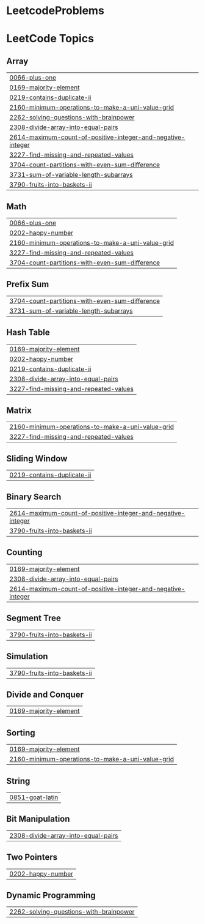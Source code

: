# LeetcodeProblems
<!---LeetCode Topics Start-->
# LeetCode Topics
## Array
|  |
| ------- |
| [0066-plus-one](https://github.com/ARUNAS95/LeetcodeProblems/tree/master/0066-plus-one) |
| [0169-majority-element](https://github.com/ARUNAS95/LeetcodeProblems/tree/master/0169-majority-element) |
| [0219-contains-duplicate-ii](https://github.com/ARUNAS95/LeetcodeProblems/tree/master/0219-contains-duplicate-ii) |
| [2160-minimum-operations-to-make-a-uni-value-grid](https://github.com/ARUNAS95/LeetcodeProblems/tree/master/2160-minimum-operations-to-make-a-uni-value-grid) |
| [2262-solving-questions-with-brainpower](https://github.com/ARUNAS95/LeetcodeProblems/tree/master/2262-solving-questions-with-brainpower) |
| [2308-divide-array-into-equal-pairs](https://github.com/ARUNAS95/LeetcodeProblems/tree/master/2308-divide-array-into-equal-pairs) |
| [2614-maximum-count-of-positive-integer-and-negative-integer](https://github.com/ARUNAS95/LeetcodeProblems/tree/master/2614-maximum-count-of-positive-integer-and-negative-integer) |
| [3227-find-missing-and-repeated-values](https://github.com/ARUNAS95/LeetcodeProblems/tree/master/3227-find-missing-and-repeated-values) |
| [3704-count-partitions-with-even-sum-difference](https://github.com/ARUNAS95/LeetcodeProblems/tree/master/3704-count-partitions-with-even-sum-difference) |
| [3731-sum-of-variable-length-subarrays](https://github.com/ARUNAS95/LeetcodeProblems/tree/master/3731-sum-of-variable-length-subarrays) |
| [3790-fruits-into-baskets-ii](https://github.com/ARUNAS95/LeetcodeProblems/tree/master/3790-fruits-into-baskets-ii) |
## Math
|  |
| ------- |
| [0066-plus-one](https://github.com/ARUNAS95/LeetcodeProblems/tree/master/0066-plus-one) |
| [0202-happy-number](https://github.com/ARUNAS95/LeetcodeProblems/tree/master/0202-happy-number) |
| [2160-minimum-operations-to-make-a-uni-value-grid](https://github.com/ARUNAS95/LeetcodeProblems/tree/master/2160-minimum-operations-to-make-a-uni-value-grid) |
| [3227-find-missing-and-repeated-values](https://github.com/ARUNAS95/LeetcodeProblems/tree/master/3227-find-missing-and-repeated-values) |
| [3704-count-partitions-with-even-sum-difference](https://github.com/ARUNAS95/LeetcodeProblems/tree/master/3704-count-partitions-with-even-sum-difference) |
## Prefix Sum
|  |
| ------- |
| [3704-count-partitions-with-even-sum-difference](https://github.com/ARUNAS95/LeetcodeProblems/tree/master/3704-count-partitions-with-even-sum-difference) |
| [3731-sum-of-variable-length-subarrays](https://github.com/ARUNAS95/LeetcodeProblems/tree/master/3731-sum-of-variable-length-subarrays) |
## Hash Table
|  |
| ------- |
| [0169-majority-element](https://github.com/ARUNAS95/LeetcodeProblems/tree/master/0169-majority-element) |
| [0202-happy-number](https://github.com/ARUNAS95/LeetcodeProblems/tree/master/0202-happy-number) |
| [0219-contains-duplicate-ii](https://github.com/ARUNAS95/LeetcodeProblems/tree/master/0219-contains-duplicate-ii) |
| [2308-divide-array-into-equal-pairs](https://github.com/ARUNAS95/LeetcodeProblems/tree/master/2308-divide-array-into-equal-pairs) |
| [3227-find-missing-and-repeated-values](https://github.com/ARUNAS95/LeetcodeProblems/tree/master/3227-find-missing-and-repeated-values) |
## Matrix
|  |
| ------- |
| [2160-minimum-operations-to-make-a-uni-value-grid](https://github.com/ARUNAS95/LeetcodeProblems/tree/master/2160-minimum-operations-to-make-a-uni-value-grid) |
| [3227-find-missing-and-repeated-values](https://github.com/ARUNAS95/LeetcodeProblems/tree/master/3227-find-missing-and-repeated-values) |
## Sliding Window
|  |
| ------- |
| [0219-contains-duplicate-ii](https://github.com/ARUNAS95/LeetcodeProblems/tree/master/0219-contains-duplicate-ii) |
## Binary Search
|  |
| ------- |
| [2614-maximum-count-of-positive-integer-and-negative-integer](https://github.com/ARUNAS95/LeetcodeProblems/tree/master/2614-maximum-count-of-positive-integer-and-negative-integer) |
| [3790-fruits-into-baskets-ii](https://github.com/ARUNAS95/LeetcodeProblems/tree/master/3790-fruits-into-baskets-ii) |
## Counting
|  |
| ------- |
| [0169-majority-element](https://github.com/ARUNAS95/LeetcodeProblems/tree/master/0169-majority-element) |
| [2308-divide-array-into-equal-pairs](https://github.com/ARUNAS95/LeetcodeProblems/tree/master/2308-divide-array-into-equal-pairs) |
| [2614-maximum-count-of-positive-integer-and-negative-integer](https://github.com/ARUNAS95/LeetcodeProblems/tree/master/2614-maximum-count-of-positive-integer-and-negative-integer) |
## Segment Tree
|  |
| ------- |
| [3790-fruits-into-baskets-ii](https://github.com/ARUNAS95/LeetcodeProblems/tree/master/3790-fruits-into-baskets-ii) |
## Simulation
|  |
| ------- |
| [3790-fruits-into-baskets-ii](https://github.com/ARUNAS95/LeetcodeProblems/tree/master/3790-fruits-into-baskets-ii) |
## Divide and Conquer
|  |
| ------- |
| [0169-majority-element](https://github.com/ARUNAS95/LeetcodeProblems/tree/master/0169-majority-element) |
## Sorting
|  |
| ------- |
| [0169-majority-element](https://github.com/ARUNAS95/LeetcodeProblems/tree/master/0169-majority-element) |
| [2160-minimum-operations-to-make-a-uni-value-grid](https://github.com/ARUNAS95/LeetcodeProblems/tree/master/2160-minimum-operations-to-make-a-uni-value-grid) |
## String
|  |
| ------- |
| [0851-goat-latin](https://github.com/ARUNAS95/LeetcodeProblems/tree/master/0851-goat-latin) |
## Bit Manipulation
|  |
| ------- |
| [2308-divide-array-into-equal-pairs](https://github.com/ARUNAS95/LeetcodeProblems/tree/master/2308-divide-array-into-equal-pairs) |
## Two Pointers
|  |
| ------- |
| [0202-happy-number](https://github.com/ARUNAS95/LeetcodeProblems/tree/master/0202-happy-number) |
## Dynamic Programming
|  |
| ------- |
| [2262-solving-questions-with-brainpower](https://github.com/ARUNAS95/LeetcodeProblems/tree/master/2262-solving-questions-with-brainpower) |
<!---LeetCode Topics End-->